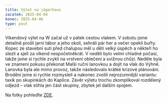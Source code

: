 ```yaml
---
title: Výlet na jägerhaus
zacatek: 2025-04-04
konec: 2025-04-06
type: post
---
```

Víkendový výlet na W začal už v pátek cestou vlakem. V sobotu jsme detailně prošli jarní tábor a jeho okolí, sehráli pár her a večer opekli buřty. Kopec ze stavební suti před chalupou měl u dětí velký úspěch a někteří ho slezli a sjeli za víkend nespočetněkrát. V neděli bylo velmi chladné počasí, takže jsme si rychle zvykli na vrstvení oblečení a svižnou chůzi. Neděle byla ve znamení pokusu překonat Malši ruční lanovkou a dojít na vlak do Výhně. Lanovka byla ale mimo provoz, takže následovalo krátké krizové plánování. Brodění jsme si rychle rozmysleli a nakonec zvolili nejrozumnější variantu: taxík po skupinkách do Kaplice. Závěr výletu trochu zkomplikoval rozdělený odjezd – vlak stihla jen část skupiny, zbytek jel dalším spojem.

N﻿a fotky pohleďte [ZDE](https://eu.zonerama.com/vlci-keblany/1303470?secret=R29V8G02MMYv0gPl94klH1g49&count=46).
